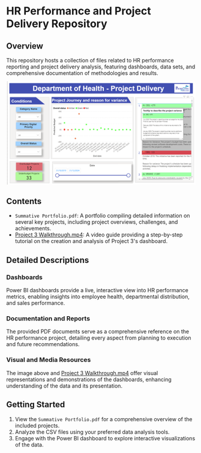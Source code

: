 # HR Performance and Project Delivery Repository

## Overview
This repository hosts a collection of files related to HR performance reporting and project delivery analysis, featuring dashboards, data sets, and comprehensive documentation of methodologies and results.

![Project 3 Dashboard](https://github.com/MatthewPaver/MatthewPaver/blob/main/Summative%20Portfolio%20-%20Projecting%20Success/Project%203%20Dashboard.PNG)

## Contents
- `Summative Portfolio.pdf`: A portfolio compiling detailed information on several key projects, including project overviews, challenges, and achievements.
- [Project 3 Walkthrough.mp4](https://youtu.be/KDerP99pWNs): A video guide providing a step-by-step tutorial on the creation and analysis of Project 3's dashboard.

## Detailed Descriptions

### Dashboards
Power BI dashboards provide a live, interactive view into HR performance metrics, enabling insights into employee health, departmental distribution, and sales performance.

### Documentation and Reports
The provided PDF documents serve as a comprehensive reference on the HR performance project, detailing every aspect from planning to execution and future recommendations.

### Visual and Media Resources
The image above and [Project 3 Walkthrough.mp4](https://youtu.be/KDerP99pWNs) offer visual representations and demonstrations of the dashboards, enhancing understanding of the data and its presentation.

## Getting Started
1. View the `Summative Portfolio.pdf` for a comprehensive overview of the included projects.
2. Analyze the CSV files using your preferred data analysis tools.
3. Engage with the Power BI dashboard to explore interactive visualizations of the data.
